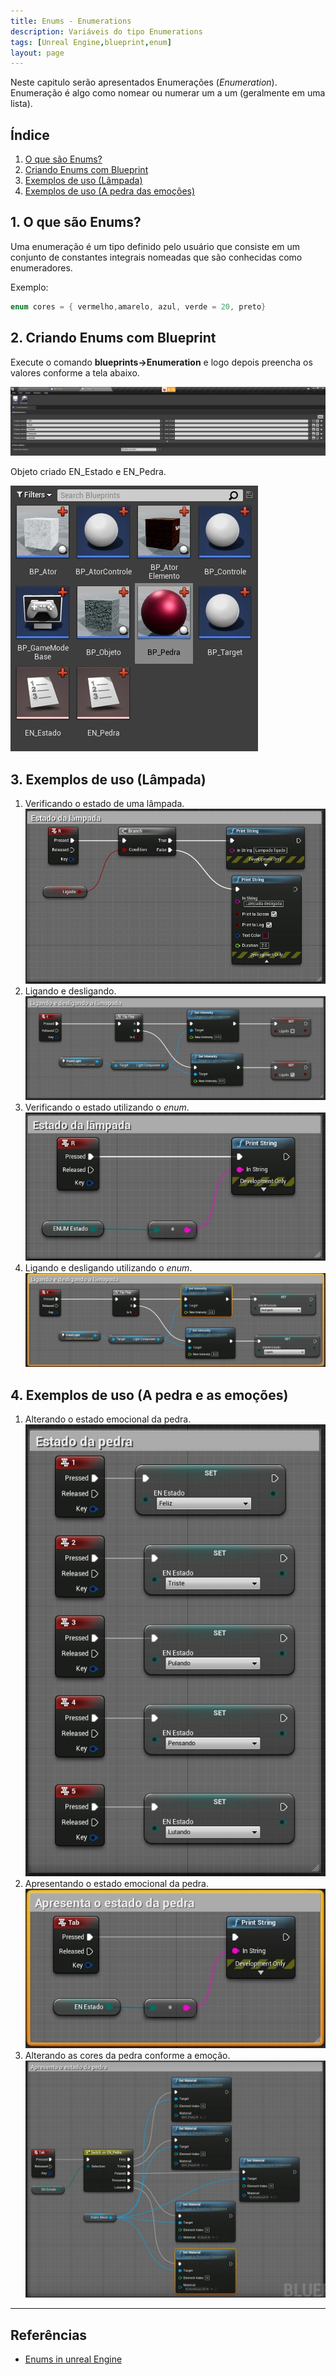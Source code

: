 ```yaml
---
title: Enums - Enumerations
description: Variáveis do tipo Enumerations
tags: [Unreal Engine,blueprint,enum]
layout: page
---
```


Neste capitulo serão apresentados Enumerações (*Enumeration*). Enumeração é algo como nomear ou numerar um a um (geralmente em uma lista).

## Índice
1. [O que são Enums?](#1)
1. [Criando Enums com Blueprint](#2)
1. [Exemplos de uso (Lâmpada)](#3)
1. [Exemplos de uso (A pedra das emoções)](#4)

<a name="1"></a>
## 1. O que são Enums?
Uma enumeração é um tipo definido pelo usuário que consiste em um conjunto de constantes integrais nomeadas que são conhecidas como enumeradores.

Exemplo:
```cpp
enum cores = { vermelho,amarelo, azul, verde = 20, preto}
```
<a name="2"></a>
## 2. Criando Enums com Blueprint
Execute o comando **blueprints->Enumeration** e logo depois preencha os valores conforme a tela abaixo.  

![blueprint_enum_declare](imagens/enum/blueprint_enum_declare.jpg)

Objeto criado EN_Estado e EN_Pedra.  

![blueprint_enum](imagens/enum/blueprint_enum.jpg)

<a name="3"></a>
## 3. Exemplos de uso (Lâmpada)
1. Verificando o estado de uma lâmpada.  
  ![blueprint_enum_example_lamp_state](imagens/enum/blueprint_enum_example_lamp_state.jpg)
1.  Ligando e desligando.    
  ![blueprint_enum_example_lamp_offon](imagens/enum/blueprint_enum_example_lamp_offon.jpg)   
1.  Verificando o estado utilizando o *enum*.   
  ![blueprint_enum_example_lamp_read_state](imagens/enum/blueprint_enum_example_lamp_read_state.jpg)  
1.  Ligando e desligando utilizando o *enum*.   
  ![blueprint_enum_example_lamp_off](imagens/enum/blueprint_enum_example_lamp_off.jpg)

<a name="4"></a>
## 4. Exemplos de uso (A pedra e as emoções)
1. Alterando o estado emocional da pedra.    
  ![blueprint_enum_example_rock](imagens/enum/blueprint_enum_example_rock.jpg)
1. Apresentando o estado emocional da pedra.   
  ![blueprint_enum_example_rock_state](imagens/enum/blueprint_enum_example_rock_state.jpg)
1. Alterando as cores da pedra conforme a emoção.  
  ![blueprint_enum_example_rock_set_material](imagens/enum/blueprint_enum_example_rock_set_material.jpg)

***
## Referências
- [Enums in unreal Engine](https://couchlearn.com/enums-in-unreal-engine-4-blueprints/)
